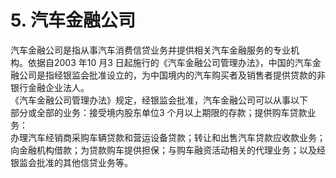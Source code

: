 # 5. 汽车金融公司

汽车金融公司是指从事汽车消费信贷业务并提供相关汽车金融服务的专业机<br />
    构。依据自2003 年10 月3 日起施行的《汽车金融公司管理办法》，中国的汽车金<br />
    融公司是指经银监会批准设立的，为中国境内的汽车购买者及销售者提供贷款的非<br />
    银行金融企业法人。<br />
    《汽车金融公司管理办法》规定，经银监会批准，汽车金融公司可以从事以下<br />
    部分或全部的业务：接受境内股东单位3 个月以上期限的存款；提供购车贷款业务：<br />
    办理汽车经销商采购车辆贷款和营运设备贷款；转让和出售汽车贷款应收款业务；<br />
    向金融机构借款；为贷款购车提供担保；与购车融资活动相关的代理业务；以及经<br />
  银监会批准的其他信贷业务等。
